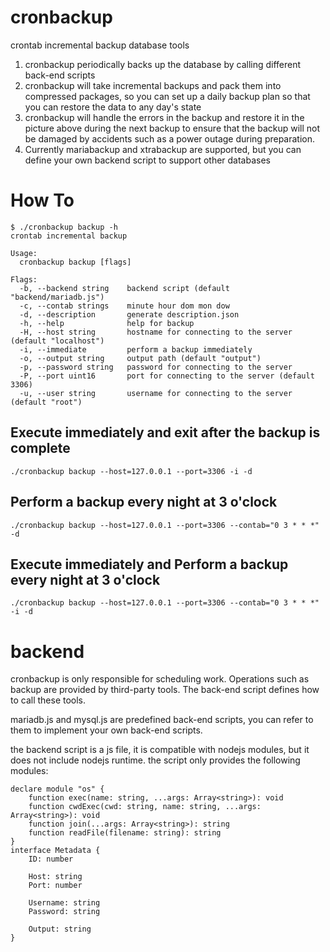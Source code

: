 # cronbackup
crontab incremental backup database tools

1. cronbackup periodically backs up the database by calling different back-end scripts
2. cronbackup will take incremental backups and pack them into compressed packages, so you can set up a daily backup plan so that you can restore the data to any day's state
3. cronbackup will handle the errors in the backup and restore it in the picture above during the next backup to ensure that the backup will not be damaged by accidents such as a power outage during preparation.
4. Currently mariabackup and xtrabackup are supported, but you can define your own backend script to support other databases

# How To
```
$ ./cronbackup backup -h
crontab incremental backup

Usage:
  cronbackup backup [flags]

Flags:
  -b, --backend string    backend script (default "backend/mariadb.js")
  -c, --contab strings    minute hour dom mon dow
  -d, --description       generate description.json
  -h, --help              help for backup
  -H, --host string       hostname for connecting to the server (default "localhost")
  -i, --immediate         perform a backup immediately
  -o, --output string     output path (default "output")
  -p, --password string   password for connecting to the server
  -P, --port uint16       port for connecting to the server (default 3306)
  -u, --user string       username for connecting to the server (default "root")
```

## Execute immediately and exit after the backup is complete

```
./cronbackup backup --host=127.0.0.1 --port=3306 -i -d
```

## Perform a backup every night at 3 o'clock

```
./cronbackup backup --host=127.0.0.1 --port=3306 --contab="0 3 * * *" -d
```

## Execute immediately and Perform a backup every night at 3 o'clock

```
./cronbackup backup --host=127.0.0.1 --port=3306 --contab="0 3 * * *" -i -d
```

# backend

cronbackup is only responsible for scheduling work. Operations such as backup are provided by third-party tools. The back-end script defines how to call these tools.

mariadb.js and mysql.js are predefined back-end scripts, you can refer to them to implement your own back-end scripts.

the backend script is a js file, it is compatible with nodejs modules, but it does not include nodejs runtime. the script only provides the following modules:

```
declare module "os" {
    function exec(name: string, ...args: Array<string>): void
    function cwdExec(cwd: string, name: string, ...args: Array<string>): void
    function join(...args: Array<string>): string
    function readFile(filename: string): string
}
interface Metadata {
    ID: number

    Host: string
    Port: number

    Username: string
    Password: string

    Output: string
}
```